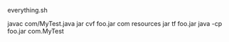 everything.sh

javac com/MyTest.java
jar cvf foo.jar com resources
jar tf foo.jar
java -cp foo.jar com.MyTest
